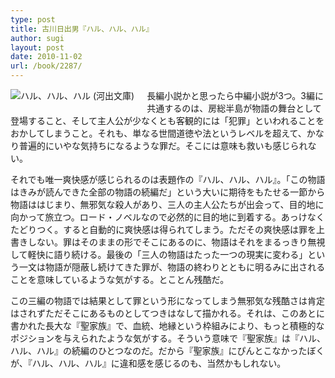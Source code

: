 ```yaml
---
type: post
title: 古川日出男『ハル、ハル、ハル』
author: sugi
layout: post
date: 2010-11-02
url: /book/2287/
---
```

<a href="http://www.amazon.co.jp/exec/obidos/ASIN/4309410308/chezsugi-22/ref=nosim/" onclick="_gaq.push(['_trackEvent', 'outbound-article', 'http://www.amazon.co.jp/exec/obidos/ASIN/4309410308/chezsugi-22/ref=nosim/', '']);" name="amazletlink" target="_blank"><img src="http://i2.wp.com/ecx.images-amazon.com/images/I/51JrgOq93XL._SL160_.jpg?w=660" alt="ハル、ハル、ハル (河出文庫)" class="alignleft" style="float: left; margin: 0 20px 20px 0;" data-recalc-dims="1" /></a>

長編小説かと思ったら中編小説が3つ。3編に共通するのは、房総半島が物語の舞台として登場すること、そして主人公が少なくとも客観的には「犯罪」といわれることをおかしてしまうこと。それも、単なる世間道徳や法というレベルを超えて、かなり普遍的にいやな気持ちになるような罪だ。そこには意味も救いも感じられない。

それでも唯一爽快感が感じられるのは表題作の『ハル、ハル、ハル』。「この物語はきみが読んできた全部の物語の続編だ」という大いに期待をもたせる一節から物語ははじまり、無邪気な殺人があり、三人の主人公たちが出会って、目的地に向かって旅立つ。ロード・ノベルなので必然的に目的地に到着する。あっけなくたどりつく。すると自動的に爽快感は得られてしまう。ただその爽快感は罪を上書きしない。罪はそのままの形でそこにあるのに、物語はそれをまるっきり無視して軽快に語り続ける。最後の「三人の物語はたった一つの現実に変わる」という一文は物語が隠蔽し続けてきた罪が、物語の終わりとともに明るみに出されることを意味しているような気がする。とことん残酷だ。

この三編の物語では結果として罪という形になってしまう無邪気な残酷さは肯定はされずただそこにあるものとしてつきはなして描かれる。それは、このあとに書かれた長大な『聖家族』で、血統、地縁という枠組みにより、もっと積極的なポジションを与えられたような気がする。そういう意味で『聖家族』は『ハル、ハル、ハル』の続編のひとつなのだ。だから『聖家族』にぴんとこなかったぼくが、『ハル、ハル、ハル』に違和感を感じるのも、当然かもしれない。

